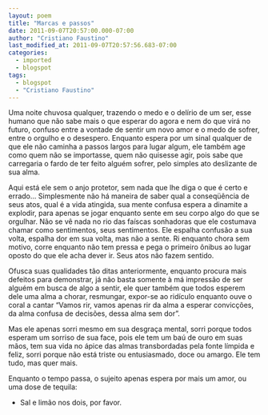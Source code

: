 ```yaml
---
layout: poem
title: "Marcas e passos"
date: 2011-09-07T20:57:00.000-07:00
author: "Cristiano Faustino"
last_modified_at: 2011-09-07T20:57:56.683-07:00
categories:
  - imported
  - blogspot
tags:
  - blogspot
  - "Cristiano Faustino"
---
```


Uma noite chuvosa qualquer, trazendo o medo e o delírio de um ser, esse humano que não sabe mais o que esperar do agora e nem do que virá no futuro, confuso entre a vontade de sentir um novo amor e o medo de sofrer, entre o orgulho e o desespero. Enquanto espera por um sinal qualquer de que ele não caminha a passos largos para lugar algum, ele também age como quem não se importasse, quem não quisesse agir, pois sabe que carregaria o fardo de ter feito alguém sofrer, pelo simples ato deslizante de sua alma.

Aqui está ele sem o anjo protetor, sem nada que lhe diga o que é certo e errado... Simplesmente não há maneira de saber qual a conseqüência de seus atos, qual é a vida atingida, sua mente confusa espera a dinamite a explodir, para apenas se jogar enquanto sente em seu corpo algo do que se orgulhar. Não se vê nada no rio das faíscas sonhadoras que ele costumava chamar como sentimentos, seus sentimentos. Ele espalha confusão a sua volta, espalha dor em sua volta, mas não a sente. Ri enquanto chora sem motivo, corre enquanto não tem pressa e pega o primeiro ônibus ao lugar oposto do que ele acha dever ir. Seus atos não fazem sentido.

Ofusca suas qualidades tão ditas anteriormente, enquanto procura mais defeitos para demonstrar, já não basta somente à má impressão de ser alguém em busca de algo a sentir, ele quer também que todos esperem dele uma alma a chorar, resmungar, expor-se ao ridículo enquanto ouve o coral a cantar “Vamos rir, vamos apenas rir da alma a esperar convicções, da alma confusa de decisões, dessa alma sem dor”.

Mas ele apenas sorri mesmo em sua desgraça mental, sorri porque todos esperam um sorriso de sua face, pois ele tem um baú de ouro em suas mãos, tem sua vida no ápice das almas transbordadas pela fonte límpida e feliz, sorri porque não está triste ou entusiasmado, doce ou amargo. Ele tem tudo, mas quer mais.

Enquanto o tempo passa, o sujeito apenas espera por mais um amor, ou uma dose de tequila:

- Sal e limão nos dois, por favor.
